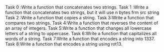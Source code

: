 Task 0 :Write a function that concatenates two strings.
Task 1 :Write a function that concatenates two strings, but it will use n bytes frm src string
Task 2 :Write a function that copies a string.
Task 3:Write a function that compares two strings.
Task 4:Write a function that reverses the content of an array of integers.
Task 5:Write a function that changes all lowercase letters of a string to uppercase.
Task 6:Write a function that capitalizes all words of a string.
Task 7:Write a function that encodes a string into 1337.
Task 8:Write a function that encodes a string using rot13.
